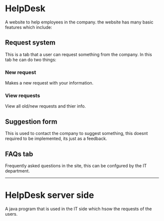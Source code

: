 # HelpDesk
A website to help employees in the company. the website has many basic features which include:

## Request system
This is a tab that a user can request something from the company.
In this tab he can do two things:
### New request
Makes a new request with your information.
### View requests
View all old/new requests and thier info.

## Suggestion form
This is used to contact the company to suggest something, this doesnt required to be implemented, its just as a feedback.

## FAQs tab
Frequently asked questions in the site, this can be confgured by the IT department.

----------------------------------------------------------------------------------------------------------------------------------------
# HelpDesk server side
A java program that is used in the IT side which hsow the requests of the users.
